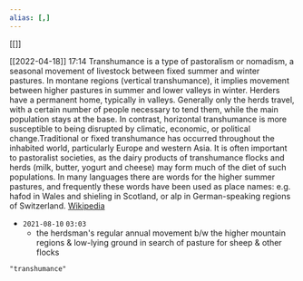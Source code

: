 ```yaml
---
alias: [,]
---
```

[[]]

[[2022-04-18]] 17:14
Transhumance  is a type of pastoralism or nomadism, a seasonal movement of livestock between fixed summer and winter pastures. In montane regions (vertical transhumance), it implies movement between higher pastures in summer and lower valleys in winter. Herders have a permanent home, typically in valleys. Generally only the herds travel, with a certain number of people necessary to tend them, while the main population stays at the base. In contrast, horizontal transhumance is more susceptible to being disrupted by climatic, economic, or political change.Traditional or fixed transhumance has occurred throughout the inhabited world, particularly Europe and western Asia. It is often important to pastoralist societies, as the dairy products of transhumance flocks and herds (milk, butter, yogurt and cheese) may form much of the diet of such populations. In many languages there are words for the higher summer pastures, and frequently these words have been used as place names: e.g. hafod in Wales and shieling in Scotland, or alp in German-speaking regions of Switzerland.
[Wikipedia](https://en.wikipedia.org/wiki/Transhumance)

- `2021-08-10` `03:03`
	- the herdsman's regular annual movement b/w the higher mountain regions & low-lying ground in search of pasture for sheep & other flocks

```query
"transhumance"
```
